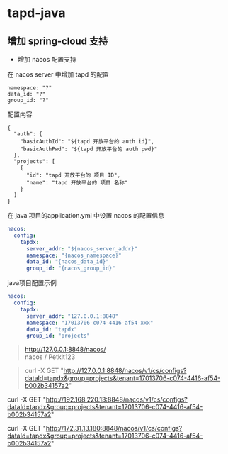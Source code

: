 # tapd-java

## 增加 spring-cloud 支持

- 增加 nacos 配置支持

在 nacos server 中增加 tapd 的配置

```
namespace: "?"
data_id: "?"
group_id: "?"
```
配置内容
```
{
  "auth": {
    "basicAuthId": "${tapd 开放平台的 auth id}",
    "basicAuthPwd": "${tapd 开放平台的 auth pwd}"
  },
  "projects": [
    {
      "id": "tapd 开放平台的 项目 ID",
      "name": "tapd 开放平台的 项目 名称"
    }
  ]
}
```

在 java 项目的application.yml 中设置 nacos 的配置信息
```yaml
nacos:
  config:
    tapdx:
      server_addr: "${nacos_server_addr}"
      namespace: "{nacos_namespace}"
      data_id: "{nacos_data_id}"
      group_id: "{nacos_group_id}"
```

java项目配置示例
```yaml
nacos:
  config:
    tapdx:
      server_addr: "127.0.0.1:8848"
      namespace: "17013706-c074-4416-af54-xxx"
      data_id: "tapdx"
      group_id: "projects"
```


> http://127.0.0.1:8848/nacos/  
> nacos / Petkit123

> curl -X GET "http://127.0.0.1:8848/nacos/v1/cs/configs?dataId=tapdx&group=projects&tenant=17013706-c074-4416-af54-b002b34157a2"

curl -X GET "http://192.168.220.13:8848/nacos/v1/cs/configs?dataId=tapdx&group=projects&tenant=17013706-c074-4416-af54-b002b34157a2"


curl -X GET "http://172.31.13.180:8848/nacos/v1/cs/configs?dataId=tapdx&group=projects&tenant=17013706-c074-4416-af54-b002b34157a2"


